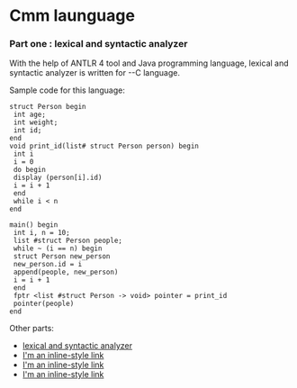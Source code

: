 # Cmm launguage 
### Part one : lexical and syntactic analyzer

With the help of ANTLR 4 tool and Java programming language, lexical and syntactic analyzer is written for --C language.

Sample code for this language:

```
struct Person begin
 int age;
 int weight;
 int id;
end
void print_id(list# struct Person person) begin
 int i
 i = 0
 do begin
 display (person[i].id)
 i = i + 1
 end
 while i < n 
end
 
main() begin
 int i, n = 10;
 list #struct Person people;
 while ~ (i == n) begin
 struct Person new_person
 new_person.id = i
 append(people, new_person)
 i = i + 1
 end
 fptr <list #struct Person -> void> pointer = print_id
 pointer(people)
end

```

Other parts:
- [lexical and syntactic analyzer](https://www.google.com)
- [I'm an inline-style link](https://www.google.com)
- [I'm an inline-style link](https://www.google.com)
- [I'm an inline-style link](https://www.google.com)
